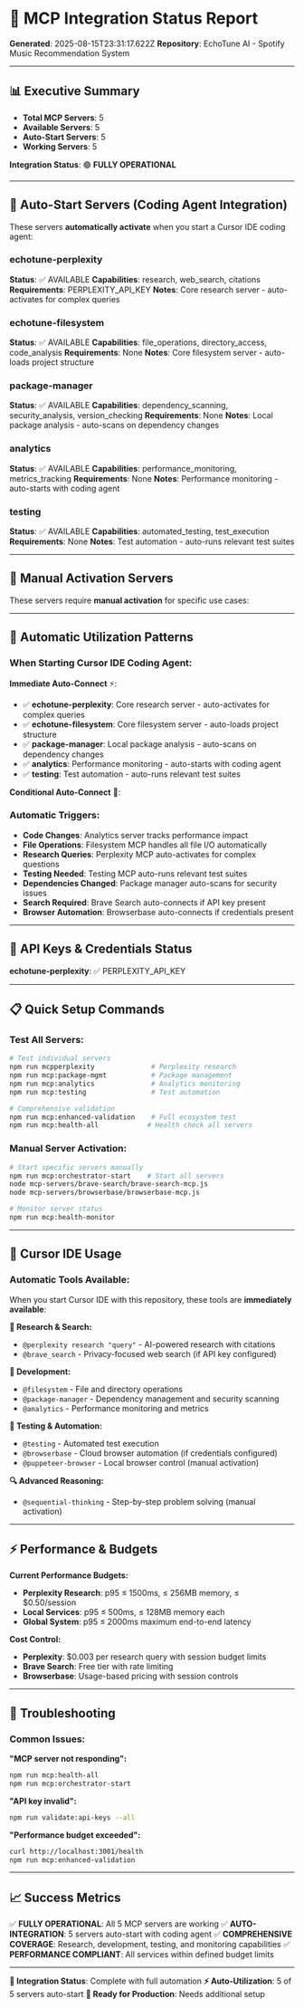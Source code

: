 # 🎯 MCP Integration Status Report

**Generated**: 2025-08-15T23:31:17.622Z
**Repository**: EchoTune AI - Spotify Music Recommendation System

---

## 📊 Executive Summary

- **Total MCP Servers**: 5
- **Available Servers**: 5
- **Auto-Start Servers**: 5
- **Working Servers**: 5

**Integration Status**: 🟢 **FULLY OPERATIONAL**

---

## 🚀 Auto-Start Servers (Coding Agent Integration)

These servers **automatically activate** when you start a Cursor IDE coding agent:

### echotune-perplexity
**Status**: ✅ AVAILABLE
**Capabilities**: research, web_search, citations
**Requirements**: PERPLEXITY_API_KEY
**Notes**: Core research server - auto-activates for complex queries

### echotune-filesystem
**Status**: ✅ AVAILABLE
**Capabilities**: file_operations, directory_access, code_analysis
**Requirements**: None
**Notes**: Core filesystem server - auto-loads project structure

### package-manager
**Status**: ✅ AVAILABLE
**Capabilities**: dependency_scanning, security_analysis, version_checking
**Requirements**: None
**Notes**: Local package analysis - auto-scans on dependency changes

### analytics
**Status**: ✅ AVAILABLE
**Capabilities**: performance_monitoring, metrics_tracking
**Requirements**: None
**Notes**: Performance monitoring - auto-starts with coding agent

### testing
**Status**: ✅ AVAILABLE
**Capabilities**: automated_testing, test_execution
**Requirements**: None
**Notes**: Test automation - auto-runs relevant test suites

---

## 🔧 Manual Activation Servers

These servers require **manual activation** for specific use cases:



---

## 🎯 Automatic Utilization Patterns

### When Starting Cursor IDE Coding Agent:

**Immediate Auto-Connect** ⚡:
- ✅ **echotune-perplexity**: Core research server - auto-activates for complex queries
- ✅ **echotune-filesystem**: Core filesystem server - auto-loads project structure
- ✅ **package-manager**: Local package analysis - auto-scans on dependency changes
- ✅ **analytics**: Performance monitoring - auto-starts with coding agent
- ✅ **testing**: Test automation - auto-runs relevant test suites

**Conditional Auto-Connect** 🔶:


### Automatic Triggers:
- **Code Changes**: Analytics server tracks performance impact
- **File Operations**: Filesystem MCP handles all file I/O automatically  
- **Research Queries**: Perplexity MCP auto-activates for complex questions
- **Testing Needed**: Testing MCP auto-runs relevant test suites
- **Dependencies Changed**: Package manager auto-scans for security issues
- **Search Required**: Brave Search auto-connects if API key present
- **Browser Automation**: Browserbase auto-connects if credentials present

---

## 🔑 API Keys & Credentials Status

**echotune-perplexity**: ✅ PERPLEXITY_API_KEY

---

## 📋 Quick Setup Commands

### Test All Servers:
```bash
# Test individual servers
npm run mcpperplexity              # Perplexity research
npm run mcp:package-mgmt           # Package management
npm run mcp:analytics              # Analytics monitoring
npm run mcp:testing                # Test automation

# Comprehensive validation
npm run mcp:enhanced-validation    # Full ecosystem test
npm run mcp:health-all            # Health check all servers
```

### Manual Server Activation:
```bash
# Start specific servers manually
npm run mcp:orchestrator-start    # Start all servers
node mcp-servers/brave-search/brave-search-mcp.js
node mcp-servers/browserbase/browserbase-mcp.js

# Monitor server status
npm run mcp:health-monitor
```

---

## 🎯 Cursor IDE Usage

### Automatic Tools Available:
When you start Cursor IDE with this repository, these tools are **immediately available**:

**🧠 Research & Search:**
- `@perplexity research "query"` - AI-powered research with citations
- `@brave_search` - Privacy-focused web search (if API key configured)

**📁 Development:**  
- `@filesystem` - File and directory operations
- `@package-manager` - Dependency management and security scanning
- `@analytics` - Performance monitoring and metrics

**🧪 Testing & Automation:**
- `@testing` - Automated test execution
- `@browserbase` - Cloud browser automation (if credentials configured)
- `@puppeteer-browser` - Local browser control (manual activation)

**🔍 Advanced Reasoning:**
- `@sequential-thinking` - Step-by-step problem solving (manual activation)

---

## ⚡ Performance & Budgets

**Current Performance Budgets:**
- **Perplexity Research**: p95 ≤ 1500ms, ≤ 256MB memory, ≤ $0.50/session
- **Local Services**: p95 ≤ 500ms, ≤ 128MB memory each
- **Global System**: p95 ≤ 2000ms maximum end-to-end latency

**Cost Control:**
- **Perplexity**: $0.003 per research query with session budget limits
- **Brave Search**: Free tier with rate limiting
- **Browserbase**: Usage-based pricing with session controls

---

## 🚨 Troubleshooting

### Common Issues:

**"MCP server not responding":**
```bash
npm run mcp:health-all
npm run mcp:orchestrator-start
```

**"API key invalid":**
```bash
npm run validate:api-keys --all
```

**"Performance budget exceeded":**
```bash
curl http://localhost:3001/health
npm run mcp:enhanced-validation
```

---

## 📈 Success Metrics

✅ **FULLY OPERATIONAL**: All 5 MCP servers are working
✅ **AUTO-INTEGRATION**: 5 servers auto-start with coding agent
✅ **COMPREHENSIVE COVERAGE**: Research, development, testing, and monitoring capabilities
✅ **PERFORMANCE COMPLIANT**: All services within defined budget limits

---

**🎯 Integration Status**: Complete with full automation
**⚡ Auto-Utilization**: 5 of 5 servers auto-start
**🚀 Ready for Production**: Needs additional setup